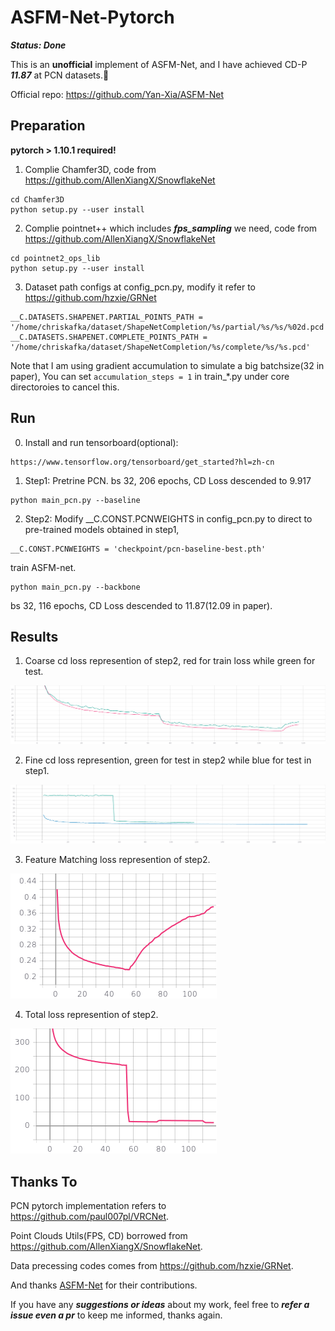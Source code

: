 # ASFM-Net-Pytorch

***Status: Done***

This is an **unofficial** implement of ASFM-Net, and I have achieved CD-P ***11.87*** at PCN datasets.🚀

Official repo: https://github.com/Yan-Xia/ASFM-Net

## Preparation

**pytorch > 1.10.1 required!**

1. Complie Chamfer3D, code from https://github.com/AllenXiangX/SnowflakeNet
```
cd Chamfer3D
python setup.py --user install
```
2. Complie pointnet++ which includes ***fps_sampling*** we need, code from https://github.com/AllenXiangX/SnowflakeNet
```
cd pointnet2_ops_lib
python setup.py --user install
```
3. Dataset path configs at config_pcn.py, modify it refer to https://github.com/hzxie/GRNet
```
__C.DATASETS.SHAPENET.PARTIAL_POINTS_PATH = '/home/chriskafka/dataset/ShapeNetCompletion/%s/partial/%s/%s/%02d.pcd'
__C.DATASETS.SHAPENET.COMPLETE_POINTS_PATH = '/home/chriskafka/dataset/ShapeNetCompletion/%s/complete/%s/%s.pcd'
```
Note that I am using gradient accumulation to simulate a big batchsize(32 in paper), You can set `accumulation_steps = 1` in train_*.py under core directoroies to cancel this.

## Run
0. Install and run tensorboard(optional):
```
https://www.tensorflow.org/tensorboard/get_started?hl=zh-cn
```
1. Step1: Pretrine PCN.
bs 32, 206 epochs, CD Loss descended to 9.917
```
python main_pcn.py --baseline
```
2. Step2: Modify __C.CONST.PCNWEIGHTS in config_pcn.py to direct to pre-trained models obtained in step1, 
```
__C.CONST.PCNWEIGHTS = 'checkpoint/pcn-baseline-best.pth'
```
train ASFM-net.
```
python main_pcn.py --backbone
```
bs 32, 116 epochs, CD Loss descended to 11.87(12.09 in paper).

## Results
1. Coarse cd loss represention of step2, red for train loss while green for test.

![Loss_Epoch_cd_coarse](./figures/Loss_Epoch_cd_coarse.png)


2. Fine cd loss represention, green for test in step2 while blue for test in step1.


![Loss_Epoch_cd_fine.png](./figures/Loss_Epoch_cd_fine.png)


3. Feature Matching loss represention of step2.

![Loss_Epoch_feat_matching.png](./figures/Loss_Epoch_feat_matching.png)


4. Total loss represention of step2.

![Loss_Epoch_cd_total.png](./figures/Loss_Epoch_cd_total.png)

## Thanks To
PCN pytorch implementation refers to https://github.com/paul007pl/VRCNet.

Point Clouds Utils(FPS, CD) borrowed from https://github.com/AllenXiangX/SnowflakeNet.

Data precessing codes comes from https://github.com/hzxie/GRNet.

And thanks [ASFM-Net](https://github.com/Yan-Xia/ASFM-Net) for their contributions.

If you have any ***suggestions or ideas*** about my work, feel free to ***refer a issue even a pr*** to keep me informed, thanks again.
